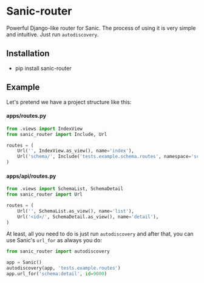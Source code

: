 # Sanic-router

Powerful Django-like router for Sanic. The process of using it is very simple and intuitive. Just run `autodiscovery`.


## Installation

* pip install sanic-router

## Example

Let's pretend we have a project structure like this:

#### apps/routes.py
```python
from .views import IndexView
from sanic_router import Include, Url

routes = (
    Url('', IndexView.as_view(), name='index'),
    Url('schema/', Include('tests.example.schema.routes', namespace='schema')),
)

```

#### apps/api/routes.py
```python
from .views import SchemaList, SchemaDetail
from sanic_router import Url

routes = (
    Url('', SchemaList.as_view(), name='list'),
    Url('<id>/', SchemaDetail.as_view(), name='detail'),
)

```

At least, all you need to do is just run `autodiscovery` and after that, you can use Sanic's `url_for` as always you do:

```python
from sanic_router import autodiscovery

app = Sanic()
autodiscovery(app, 'tests.example.routes')
app.url_for('schema:detail', id=9000)
```
